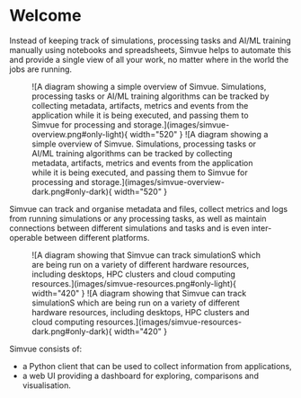 # Welcome

Instead of keeping track of simulations, processing tasks and AI/ML training manually using notebooks and spreadsheets, Simvue helps to automate this
and provide a single view of all your work, no matter where in the world the jobs are running.

<figure markdown>
  ![A diagram showing a simple overview of Simvue. Simulations, processing tasks or AI/ML training algorithms can be tracked by collecting metadata, artifacts, metrics and events from the application while it is being executed, and passing them to Simvue for processing and storage.](images/simvue-overview.png#only-light){ width="520" }
  ![A diagram showing a simple overview of Simvue. Simulations, processing tasks or AI/ML training algorithms can be tracked by collecting metadata, artifacts, metrics and events from the application while it is being executed, and passing them to Simvue for processing and storage.](images/simvue-overview-dark.png#only-dark){ width="520" }
</figure>

Simvue can track and organise metadata and files, collect metrics and logs from running
simulations or any processing tasks, as well as maintain connections between different simulations and tasks and is even inter-operable between different platforms.

<figure markdown>
  ![A diagram showing that Simvue can track simulationS which are being run on a variety of different hardware resources, including desktops, HPC clusters and cloud computing resources.](images/simvue-resources.png#only-light){ width="420" }
  ![A diagram showing that Simvue can track simulationS which are being run on a variety of different hardware resources, including desktops, HPC clusters and cloud computing resources.](images/simvue-resources-dark.png#only-dark){ width="420" }
</figure>

Simvue consists of:

* a Python client that can be used to collect information from applications,
* a web UI providing a dashboard for exploring, comparisons and visualisation.
